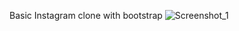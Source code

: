 Basic Instagram clone with bootstrap
![Screenshot_1](https://user-images.githubusercontent.com/57325062/151235183-b23e6692-ca69-47a7-8833-77c2221276a4.png)
